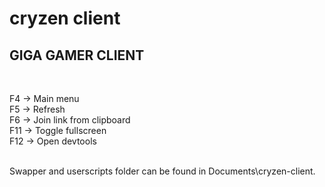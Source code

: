 # cryzen client


## GIGA GAMER CLIENT
<br>

F4  ->  Main menu<br>
F5  ->  Refresh<br>
F6  ->  Join link from clipboard<br>
F11 ->  Toggle fullscreen<br>
F12 ->  Open devtools<br>
<br>

Swapper and userscripts folder can be found in Documents\cryzen-client.
